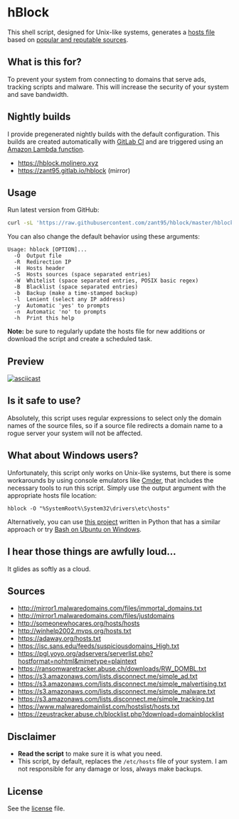 # hBlock
This shell script, designed for Unix-like systems, generates a [hosts file](http://man7.org/linux/man-pages/man5/hosts.5.html) based on [popular and reputable sources](#sources).

## What is this for?
To prevent your system from connecting to domains that serve ads, tracking scripts and malware. This will increase the security of your system and save bandwidth.

## Nightly builds
I provide pregenerated nightly builds with the default configuration. This builds are created automatically with [GitLab CI](https://gitlab.com/zant95/hblock/pipelines) and are triggered using an [Amazon Lambda function](https://gist.github.com/zant95/b181089dac06205c7fd18190e6ab8e67).
- https://hblock.molinero.xyz
- https://zant95.gitlab.io/hblock (mirror)

## Usage
Run latest version from GitHub:
```sh
curl -sL 'https://raw.githubusercontent.com/zant95/hblock/master/hblock' | sh
```
You can also change the default behavior using these arguments:
```
Usage: hblock [OPTION]...
  -O  Output file
  -R  Redirection IP
  -H  Hosts header
  -S  Hosts sources (space separated entries)
  -W  Whitelist (space separated entries, POSIX basic regex)
  -B  Blacklist (space separated entries)
  -b  Backup (make a time-stamped backup)
  -l  Lenient (select any IP address)
  -y  Automatic 'yes' to prompts
  -n  Automatic 'no' to prompts
  -h  Print this help
```
**Note:** be sure to regularly update the hosts file for new additions or download the script and create a scheduled task.

## Preview
[![asciicast](https://asciinema.org/a/92741.png)](https://asciinema.org/a/92741)

## Is it safe to use?
Absolutely, this script uses regular expressions to select only the domain names of the source files, so if a source file redirects a domain name to a rogue server your system will not be affected.

## What about Windows users?
Unfortunately, this script only works on Unix-like systems, but there is some workarounds by using console emulators like [Cmder](http://cmder.net), that includes the necessary tools to run this script.
Simply use the output argument with the appropriate hosts file location:
```
hblock -O "%SystemRoot%\System32\drivers\etc\hosts"
```

Alternatively, you can use [this project](https://github.com/StevenBlack/hosts) written in Python that has a similar approach or try [Bash on Ubuntu on Windows](https://github.com/Microsoft/BashOnWindows).

## I hear those things are awfully loud...
It glides as softly as a cloud.

## Sources
- http://mirror1.malwaredomains.com/files/immortal_domains.txt
- http://mirror1.malwaredomains.com/files/justdomains
- http://someonewhocares.org/hosts/hosts
- http://winhelp2002.mvps.org/hosts.txt
- https://adaway.org/hosts.txt
- https://isc.sans.edu/feeds/suspiciousdomains_High.txt
- https://pgl.yoyo.org/adservers/serverlist.php?hostformat=nohtml&mimetype=plaintext
- https://ransomwaretracker.abuse.ch/downloads/RW_DOMBL.txt
- https://s3.amazonaws.com/lists.disconnect.me/simple_ad.txt
- https://s3.amazonaws.com/lists.disconnect.me/simple_malvertising.txt
- https://s3.amazonaws.com/lists.disconnect.me/simple_malware.txt
- https://s3.amazonaws.com/lists.disconnect.me/simple_tracking.txt
- https://www.malwaredomainlist.com/hostslist/hosts.txt
- https://zeustracker.abuse.ch/blocklist.php?download=domainblocklist

## Disclaimer
- **Read the script** to make sure it is what you need.
- This script, by default, replaces the `/etc/hosts` file of your system. I am not responsible for any damage or loss, always make backups.

## License
See the [license](LICENSE) file.

